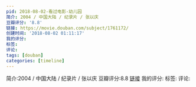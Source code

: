 ```yaml
---
pid: 2018-08-02-看过电影-幼儿园
简介: 2004 / 中国大陆 / 纪录片 / 张以庆
豆瓣评分: '8.8'
链接: https://movie.douban.com/subject/1761172/
创建时间: '2018-08-02 01:11:17'
我的评分:
标签:
评论:
tags: [douban]
categories: [timeline]
---
```

简介:2004 / 中国大陆 / 纪录片 / 张以庆
豆瓣评分:8.8
[链接](https://movie.douban.com/subject/1761172/)
我的评分:
标签:
评论:
